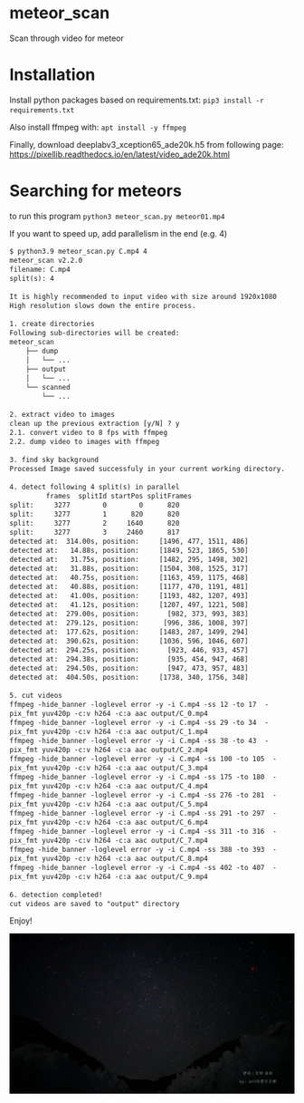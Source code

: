 # meteor_scan
Scan through video for meteor 

# Installation
Install python packages based on requirements.txt: 
`pip3 install -r requirements.txt`

Also install ffmpeg with: 
`apt install -y ffmpeg`

Finally, download deeplabv3_xception65_ade20k.h5 from following page:
https://pixellib.readthedocs.io/en/latest/video_ade20k.html

# Searching for meteors
to run this program
`
python3 meteor_scan.py meteor01.mp4
`

If you want to speed up, add parallelism in the end (e.g. 4)
```shell
$ python3.9 meteor_scan.py C.mp4 4
meteor_scan v2.2.0
filename: C.mp4
split(s): 4

It is highly recommended to input video with size around 1920x1080
High resolution slows down the entire process.

1. create directories
Following sub-directories will be created:
meteor_scan
    ├── dump
    │   └── ...
    ├── output
    │   └── ...
    └── scanned
        └── ...

2. extract video to images
clean up the previous extraction [y/N] ? y
2.1. convert video to 8 fps with ffmpeg
2.2. dump video to images with ffmpeg

3. find sky background
Processed Image saved successfuly in your current working directory.

4. detect following 4 split(s) in parallel
         frames  splitId startPos splitFrames
split:     3277        0        0      820
split:     3277        1      820      820
split:     3277        2     1640      820
split:     3277        3     2460      817
detected at:  314.00s, position:     [1496, 477, 1511, 486]
detected at:   14.88s, position:     [1849, 523, 1865, 530]
detected at:   31.75s, position:     [1482, 295, 1498, 302]
detected at:   31.88s, position:     [1504, 308, 1525, 317]
detected at:   40.75s, position:     [1163, 459, 1175, 468]
detected at:   40.88s, position:     [1177, 470, 1191, 481]
detected at:   41.00s, position:     [1193, 482, 1207, 493]
detected at:   41.12s, position:     [1207, 497, 1221, 508]
detected at:  279.00s, position:       [982, 373, 993, 383]
detected at:  279.12s, position:      [996, 386, 1008, 397]
detected at:  177.62s, position:     [1483, 287, 1499, 294]
detected at:  390.62s, position:     [1036, 596, 1046, 607]
detected at:  294.25s, position:       [923, 446, 933, 457]
detected at:  294.38s, position:       [935, 454, 947, 468]
detected at:  294.50s, position:       [947, 473, 957, 483]
detected at:  404.50s, position:     [1738, 340, 1756, 348]

5. cut videos
ffmpeg -hide_banner -loglevel error -y -i C.mp4 -ss 12 -to 17  -pix_fmt yuv420p -c:v h264 -c:a aac output/C_0.mp4
ffmpeg -hide_banner -loglevel error -y -i C.mp4 -ss 29 -to 34  -pix_fmt yuv420p -c:v h264 -c:a aac output/C_1.mp4
ffmpeg -hide_banner -loglevel error -y -i C.mp4 -ss 38 -to 43  -pix_fmt yuv420p -c:v h264 -c:a aac output/C_2.mp4
ffmpeg -hide_banner -loglevel error -y -i C.mp4 -ss 100 -to 105  -pix_fmt yuv420p -c:v h264 -c:a aac output/C_3.mp4
ffmpeg -hide_banner -loglevel error -y -i C.mp4 -ss 175 -to 180  -pix_fmt yuv420p -c:v h264 -c:a aac output/C_4.mp4
ffmpeg -hide_banner -loglevel error -y -i C.mp4 -ss 276 -to 281  -pix_fmt yuv420p -c:v h264 -c:a aac output/C_5.mp4
ffmpeg -hide_banner -loglevel error -y -i C.mp4 -ss 291 -to 297  -pix_fmt yuv420p -c:v h264 -c:a aac output/C_6.mp4
ffmpeg -hide_banner -loglevel error -y -i C.mp4 -ss 311 -to 316  -pix_fmt yuv420p -c:v h264 -c:a aac output/C_7.mp4
ffmpeg -hide_banner -loglevel error -y -i C.mp4 -ss 388 -to 393  -pix_fmt yuv420p -c:v h264 -c:a aac output/C_8.mp4
ffmpeg -hide_banner -loglevel error -y -i C.mp4 -ss 402 -to 407  -pix_fmt yuv420p -c:v h264 -c:a aac output/C_9.mp4

6. detection completed!
cut videos are saved to "output" directory
```

Enjoy!

![captured](https://raw.githubusercontent.com/Erickrus/meteor_scan/main/scanned/meteor01_00028.png) 
